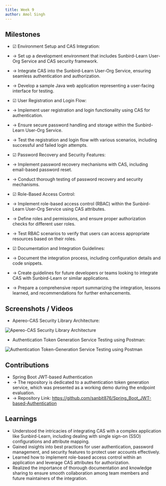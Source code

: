 ```yaml
---
title: Week 9
author: Amol Singh
---
```


## Milestones

- &#x2611; Environment Setup and CAS Integration:

- &#x2192; Set up a development environment that includes Sunbird-Learn User-Org Service and CAS security framework.
- &#x2192; Integrate CAS into the Sunbird-Learn User-Org Service, ensuring seamless authentication and authorization.
- &#x2192; Develop a sample Java web application representing a user-facing interface for testing.

- &#x2611; User Registration and Login Flow:

- &#x2192; Implement user registration and login functionality using CAS for authentication.
- &#x2192; Ensure secure password handling and storage within the Sunbird-Learn User-Org Service.
- &#x2192; Test the registration and login flow with various scenarios, including successful and failed login attempts.

- &#x2611; Password Recovery and Security Features:

- &#x2192; Implement password recovery mechanisms with CAS, including email-based password reset.
- &#x2192; Conduct thorough testing of password recovery and security mechanisms.

- &#x2611; Role-Based Access Control:

- &#x2192; Implement role-based access control (RBAC) within the Sunbird-Learn User-Org Service using CAS attributes.
- &#x2192; Define roles and permissions, and ensure proper authorization checks for different user roles.
- &#x2192; Test RBAC scenarios to verify that users can access appropriate resources based on their roles.

- &#x2611; Documentation and Integration Guidelines:

- &#x2192; Document the integration process, including configuration details and code snippets.
- &#x2192; Create guidelines for future developers or teams looking to integrate CAS with Sunbird-Learn or similar applications.
- &#x2192; Prepare a comprehensive report summarizing the integration, lessons learned, and recommendations for further enhancements.

## Screenshots / Videos 

- Apereo-CAS Security Library Architecture:

![Apereo-CAS Security Library Architecture](https://drive.google.com/uc?export=view&id=139IefXSLlhjRQ1T5_jowi7QzbXa40bc3)

- Authentication Token Generation Service Testing using Postman:

![Authentication Token-Generation Service Testing using Postman](https://drive.google.com/uc?export=view&id=1MagyjjjXnO5Vgty9TTdHcL8y3aVKK99-)

## Contributions

- Spring Boot JWT-based Authentication
- &#x2192; The repository is dedicated to a authentication token generation service, which was presented as a working demo during the endpoint evaluation.
- &#x2192; Repository Link: https://github.com/sanbit876/Spring_Boot_JWT-based-Authentication

## Learnings

- Understood the intricacies of integrating CAS with a complex application like Sunbird-Learn, including dealing with single sign-on (SSO) configurations and attribute mapping.
- Gained insights into best practices for user authentication, password management, and security features to protect user accounts effectively.
- Learned how to implement role-based access control within an application and leverage CAS attributes for authorization.
- Realized the importance of thorough documentation and knowledge sharing to ensure smooth collaboration among team members and future maintainers of the integration.
